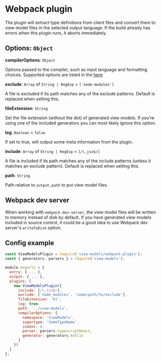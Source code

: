 # Webpack plugin

The plugin will extract type definitions from client files and convert them to view model files in the selected output language. If the build already has errors when this plugin runs, it aborts immediately.

## Options: `Object`

**compilerOptions**: `Object`

Options passed to the compiler, such as input language and formatting choices. Supported options are listed in the [here](https://github.com/asbjornh/viewmodels/blob/master/docs/compiler.md)

**exclude**: `Array` of `String | RegExp` = `['node-modules']`

A file is excluded if its path matches any of the exclude patterns. Default is replaced when setting this.

**fileExtension**: `String`

Set the file extension (without the dot) of generated view models. If you're using one of the included generators you can most likely ignore this option.

**log**: `Boolean` = `false`

If set to true, will output some meta information from the plugin.

**include**: `Array` of `String | RegExp` = `[/\.jsx$/]`

A file is included if its path matches any of the include patterns (unless it matches an exclude pattern). Default is replaced when setting this.

**path**: `String`

Path relative to `output.path` to put view model files.

## Webpack dev server

When working with `webpack-dev-server`, the view model files will be written to memory instead of disk by default. If you have generated view models included in source control, it could be a good idea to use Webpack dev server's `writeToDisk` option.

## Config example

```js
const ViewModelsPlugin = require('view-models/webpack-plugin');
const { generators, parsers } = require('view-models');

module.exports = {
  entry: { ... },
  output: { ... },
  plugins: [
    new ViewModelsPlugin({
      include: [/\.tsx$/],
      exclude: ['node_modules', 'some/path/to/exclude'],
      fileExtension: 'kt',
      log: true,
      path: '../view-models',
      compilerOptions: {
        namespace: 'ViewModels',
        supertype: 'SomeTypeName',
        indent: 4,
        parser: parsers.typescriptReact,
        generator: generators.kotlin
      }
    })
  ]
};
```
